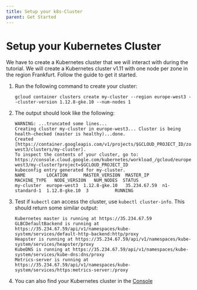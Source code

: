 ```yaml
---
title: Setup your k8s-Cluster
parent: Get Started
---
```


# Setup your Kubernetes Cluster

We have to create a Kubernetes cluster that we will interact with during the tutorial.
We will create a Kubernetes cluster v1.11 with one node per zone in the region Frankfurt.
Follow the guide to get it started.

1. Run the following command to create your cluster:
   ```
   gcloud container clusters create my-cluster --region europe-west3 --cluster-version 1.12.8-gke.10 --num-nodes 1
   ```
2. The output should look like the following:
   ```
   WARNING: ...truncated some lines...
   Creating cluster my-cluster in europe-west3... Cluster is being health-checked (master is healthy)...done.
   Created [https://container.googleapis.com/v1/projects/$GCLOUD_PROJECT_ID/zones/europe-west3/clusters/my-cluster].
   To inspect the contents of your cluster, go to: https://console.cloud.google.com/kubernetes/workload_/gcloud/europe-west3/my-cluster?project=$GCLOUD_PROJECT_ID
   kubeconfig entry generated for my-cluster.
   NAME        LOCATION      MASTER_VERSION  MASTER_IP     MACHINE_TYPE   NODE_VERSION   NUM_NODES  STATUS
   my-cluster  europe-west3  1.12.8-gke.10   35.234.67.59  n1-standard-1  1.12.8-gke.10  3          RUNNING
   ```
3. Test if `kubectl` can access the cluster, use `kubectl cluster-info`. This should return some similar output:
   ```
   Kubernetes master is running at https://35.234.67.59
   GLBCDefaultBackend is running at https://35.234.67.59/api/v1/namespaces/kube-system/services/default-http-backend:http/proxy
   Heapster is running at https://35.234.67.59/api/v1/namespaces/kube-system/services/heapster/proxy
   KubeDNS is running at https://35.234.67.59/api/v1/namespaces/kube-system/services/kube-dns:dns/proxy
   Metrics-server is running at https://35.234.67.59/api/v1/namespaces/kube-system/services/https:metrics-server:/proxy
   ```
4. You can also find your Kubernetes cluster in the [Console](https://console.cloud.google.com/kubernetes/clusters/details/europe-west3/my-cluster?project=$GCLOUD_PROJECT_ID)
